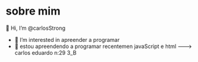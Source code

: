 # sobre mim
👋 Hi, I’m @carlosStrong
- 👀 I’m interested in  apreender a programar 
- 🌱 estou apreendendo a programar recentemen javaScript e html
--->
carlos eduardo   n:29 3_B
